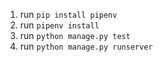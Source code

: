 1. run `pip install pipenv`
2. run `pipenv install`
3. run `python manage.py test` 
4. run `python manage.py runserver`
